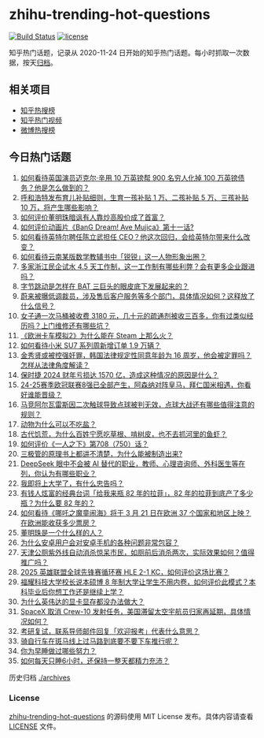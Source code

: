# zhihu-trending-hot-questions

[![Build Status](https://github.com/justjavac/zhihu-trending-hot-questions/workflows/ci/badge.svg?branch=master)](https://github.com/justjavac/zhihu-trending-hot-questions/actions)
[![license](https://img.shields.io/github/license/justjavac/zhihu-trending-hot-questions)](https://github.com/justjavac/zhihu-trending-hot-questions/blob/master/LICENSE)

知乎热门话题，记录从 2020-11-24
日开始的知乎热门话题。每小时抓取一次数据，按天[归档](./archives)。

## 相关项目

- [知乎热搜榜](https://github.com/justjavac/zhihu-trending-top-search)
- [知乎热门视频](https://github.com/justjavac/zhihu-trending-hot-video)
- [微博热搜榜](https://github.com/justjavac/weibo-trending-hot-search)

## 今日热门话题

<!-- BEGIN -->
<!-- 最后更新时间 Fri Mar 14 2025 02:29:23 GMT+0800 (China Standard Time) -->

1. [如何看待英国演员迈克尔·辛用 10 万英镑帮 900 名穷人化掉 100 万英镑债务？他是怎么做到的？](https://www.zhihu.com/question/14810664679)
1. [呼和浩特发布育儿补贴细则，生育一孩补贴 1 万、二孩补贴 5 万、三孩补贴 10 万，将产生哪些影响？](https://www.zhihu.com/question/14862100827)
1. [如何评价董明珠暗讽有人靠炒高股价成了首富？](https://www.zhihu.com/question/14862956596)
1. [如何评价动画片《BanG Dream! Ave Mujica》第十一话?](https://www.zhihu.com/question/14597537235)
1. [如何看待英特尔聘任陈立武担任 CEO？他这次回归，会给英特尔带来什么改变？](https://www.zhihu.com/question/14820445024)
1. [如何看待云南某版数学教辅书中「锐锐」这一人物形象出圈？](https://www.zhihu.com/question/14708779803)
1. [多家浙江民企试水 4.5 天工作制，这一工作制有哪些利弊？会有更多企业跟进吗？](https://www.zhihu.com/question/14865243930)
1. [字节跳动是怎样在 BAT 三巨头的眼皮底下发展起来的？](https://www.zhihu.com/question/422443922)
1. [蔚来被曝低调裁员，涉及售后客户服务等多个部门，具体情况如何？这释放了什么信号？](https://www.zhihu.com/question/14815425639)
1. [女子通一次马桶被收费 3180 元，几十元的疏通剂被收三百多，你有过类似经历吗？上门维修还有哪些坑？](https://www.zhihu.com/question/14796657491)
1. [《欧洲卡车模拟2》为什么能在 Steam 上那么火？](https://www.zhihu.com/question/54940147)
1. [如何看待小米 SU7 系列周新增订单 1.9 万辆？](https://www.zhihu.com/question/14645062362)
1. [金秀贤或被控强奸罪，韩国法律规定性同意年龄为 16 周岁，他会被定罪吗？怎样从法律角度解读？](https://www.zhihu.com/question/14798384903)
1. [保时捷 2024 财年亏损达 1570 亿，造成这种情况的原因是什么？](https://www.zhihu.com/question/14599693897)
1. [24-25赛季欧冠联赛8强已全部产生，阿森纳对阵皇马，拜仁国米相遇，你看好谁能晋级？](https://www.zhihu.com/question/14844644759)
1. [马竞阿尔瓦雷斯因二次触球导致点球被判无效，点球大战还有哪些值得注意的规则？](https://www.zhihu.com/question/14815321592)
1. [动物为什么可以不吃盐？](https://www.zhihu.com/question/288354851)
1. [古代饥荒，为什么百姓宁愿吃草根、啃树皮，也不去抓河里的鱼虾？](https://www.zhihu.com/question/13476829979)
1. [如何评价《一人之下》第708（750）话？](https://www.zhihu.com/question/14897070018)
1. [三极管的原理书上都讲不清楚，为什么能被制造出来?](https://www.zhihu.com/question/36475338)
1. [DeepSeek 眼中不会被 AI 替代的职业，教师、心理咨询师、外科医生等在列，你认为有哪些职业？](https://www.zhihu.com/question/14776671347)
1. [我即将上大学了，有什么忠告吗？](https://www.zhihu.com/question/420942990)
1. [有钱人炫富的经典台词「给我来瓶 82 年的拉菲」，82 年的拉菲到底产了多少瓶？为什么要 82 年的？](https://www.zhihu.com/question/14563839976)
1. [如何看待《哪吒之魔童闹海》将于 3 月 21 日在欧洲 37 个国家和地区上映？在欧洲能收获多少票房？](https://www.zhihu.com/question/14685471590)
1. [董明珠是一个什么样的人？](https://www.zhihu.com/question/363943857)
1. [为什么安卓用户会对安卓手机的各种问题非常包容？](https://www.zhihu.com/question/13956119969)
1. [天津公厕紫外线自动消杀惊呆市民，如厕前后消杀两次，实际效果如何？值得推广吗？](https://www.zhihu.com/question/14483860056)
1. [2025 英雄联盟全球先锋赛循环赛 HLE 2-1 KC，如何评价这场比赛？](https://www.zhihu.com/question/14870355354)
1. [福耀科技大学校长说本硕博 8 年制大学让学生不用内卷，如何评价此模式？本科毕业后你想工作还是继续上学？](https://www.zhihu.com/question/14831511510)
1. [为什么英伟达的显卡显存都没办法做大？](https://www.zhihu.com/question/14762846245)
1. [SpaceX 取消 Crew-10 发射任务，美国滞留太空宇航员归家再延期，具体情况如何？](https://www.zhihu.com/question/14816271584)
1. [考研复试，联系导师邮件回复「欢迎报考」代表什么意思？](https://www.zhihu.com/question/14566529410)
1. [骑自行车在斑马线上过马路到底要不要下车推行呢？](https://www.zhihu.com/question/354075511)
1. [你为早睡做过哪些努力？](https://www.zhihu.com/question/14683706564)
1. [如何每天只睡6小时，还保持一整天都精力充沛？](https://www.zhihu.com/question/379478413)

<!-- END -->

历史归档 [./archives](./archives)

### License

[zhihu-trending-hot-questions](https://github.com/justjavac/zhihu-trending-hot-questions)
的源码使用 MIT License 发布。具体内容请查看 [LICENSE](./LICENSE) 文件。
